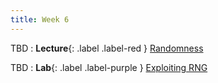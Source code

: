 ```yaml
---
title: Week 6
---
```


TBD
: **Lecture**{: .label .label-red } [Randomness](#)

TBD 
: **Lab**{: .label .label-purple } [Exploiting RNG](#)